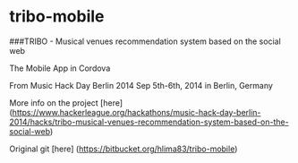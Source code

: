 # tribo-mobile
###TRIBO - Musical venues recommendation system based on the social web

The Mobile App in Cordova

From Music Hack Day Berlin 2014
Sep 5th-6th, 2014 in Berlin, Germany 

More info on the project [here] (https://www.hackerleague.org/hackathons/music-hack-day-berlin-2014/hacks/tribo-musical-venues-recommendation-system-based-on-the-social-web)

Original git [here] (https://bitbucket.org/hlima83/tribo-mobile)
